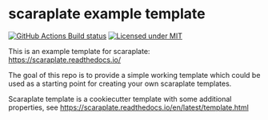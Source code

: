 # scaraplate example template

[![GitHub Actions Build status][gha-badge]][gha-link]
[![Licensed under MIT][license-badge]][license-link]

[gha-badge]: https://img.shields.io/github/workflow/status/rambler-digital-solutions/scaraplate-example-template/CI
[gha-link]: https://github.com/rambler-digital-solutions/scaraplate-example-template/actions
[license-badge]: https://scaraplate.readthedocs.io/en/latest/_static/license.svg
[license-link]: https://github.com/rambler-digital-solutions/scaraplate-example-template/blob/master/LICENSE


This is an example template for scaraplate: https://scaraplate.readthedocs.io/

The goal of this repo is to provide a simple working template which
could be used as a starting point for creating your own scaraplate
templates.

Scaraplate template is a cookiecutter template with some additional
properties, see https://scaraplate.readthedocs.io/en/latest/template.html
